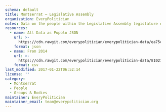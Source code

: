 ```yaml
---
schema: default
title: Montserrat — Legislative Assembly
organization: EveryPolitician
notes: Data on the people within the Legislative Assembly legislature of Montserrat.
resources:
  - name: All Data as Popolo JSON
    url: >-
      https://cdn.rawgit.com/everypolitician/everypolitician-data/ea75cb0421a5bba7fc1de5543328e47b061d2e5e/data/Montserrat/Assembly/ep-popolo-v1.0.json
    format: json
  - name: From 2014
    url: >-
      https://cdn.rawgit.com/everypolitician/everypolitician-data/81021671b24406cd8a294609ba39da470e58bcb4/data/Montserrat/Assembly/term-1.csv
    format: csv
last_modified: 2017-01-22T06:52:14
license: ''
category:
  - Montserrat
  - People
  - Groups & Bodies
maintainer: EveryPolitician
maintainer_email: team@everypolitician.org
---
```

